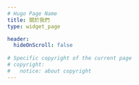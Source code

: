 ```yaml
---
# Hugo Page Name
title: 關於我們 
type: widget_page

header:
  hideOnScroll: false
 
# Specific copyright of the current page
# copyright:
#   notice: about copyright
---
```

